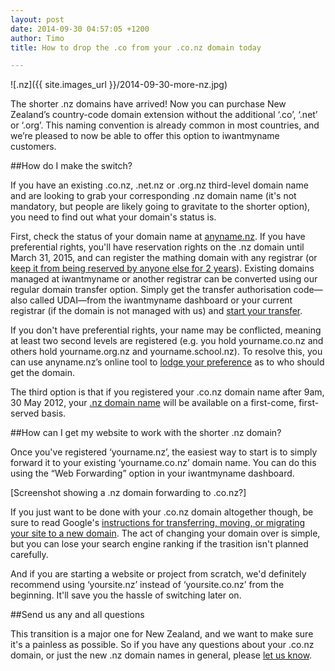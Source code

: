 ```yaml
---
layout: post
date: 2014-09-30 04:57:05 +1200
author: Timo
title: How to drop the .co from your .co.nz domain today

---
```


<!-- excerpt -->

![.nz]({{ site.images_url }}/2014-09-30-more-nz.jpg)

The shorter .nz domains have arrived! Now you can purchase New Zealand’s country-code domain extension without the additional ‘.co’, ‘.net’ or ‘.org’. This naming convention is already common in most countries, and we’re pleased to now be able to offer this option to iwantmyname customers.

<!-- /excerpt -->

##How do I make the switch?

If you have an existing .co.nz, .net.nz or .org.nz third-level domain name and are looking to grab your corresponding .nz domain name (it's not mandatory, but people are likely going to gravitate to the shorter option), you need to find out what your domain's status is.

First, check the status of your domain name at [anyname.nz](http://anyname.nz). If you have preferential rights, you'll have reservation rights on the .nz domain until March 31, 2015, and can register the mathing domain with any registrar (or [keep it from being reserved by anyone else for 2 years](http://anyname.nz/reservation-process.html)). Existing domains managed at iwantmyname or another registrar can be converted using our regular domain transfer option. Simply get the transfer authorisation code—also called UDAI—from the iwantmyname dashboard or your current registrar (if the domain is not managed with us) and [start your transfer](https://iwantmyname.com/domains/domain-transfer).

If you don't have preferential rights, your name may be conflicted, meaning at least two second levels are registered (e.g. you hold yourname.co.nz and others hold yourname.org.nz and yourname.school.nz). To resolve this, you can use anyname.nz’s online tool to [lodge your preference](http://anyname.nz/conflicted-names.html) as to who should get the domain.

The third option is that if you registered your .co.nz domain name after 9am, 30 May 2012, your [.nz domain name](https://iwantmyname.com/domains/dot-nz) will be available on a first-come, first-served basis. 

##How can I get my website to work with the shorter .nz domain?

Once you've registered ‘yourname.nz’, the easiest way to start is to simply forward it to your existing ‘yourname.co.nz’ domain name. You can do this using the “Web Forwarding” option in your iwantmyname dashboard.

[Screenshot showing a .nz domain forwarding to .co.nz?]

If you just want to be done with your .co.nz domain altogether though, be sure to read Google's [instructions for transferring, moving, or migrating your site to a new domain](https://support.google.com/webmasters/topic/6029673?hl=en&ref_topic=6001951). The act of changing your domain over is simple, but you can lose your search engine ranking if the trasition isn't planned carefully.

And if you are starting a website or project from scratch, we'd definitely recommend using ‘yoursite.nz’ instead of ‘yoursite.co.nz’ from the beginning. It'll save you the hassle of switching later on.

##Send us any and all questions

This transition is a major one for New Zealand, and we want to make sure it's a painless as possible. So if you have any questions about your .co.nz domain, or just the new .nz domain names in general, please [let us know](https://iwantmyname.com/support).

